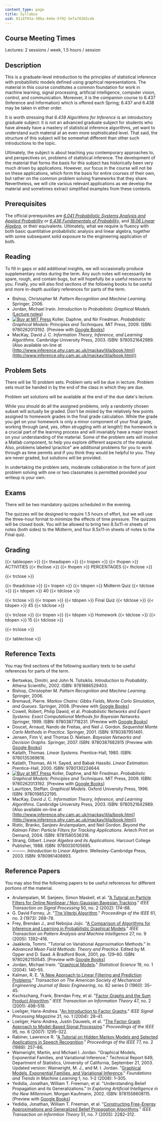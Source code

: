 ```yaml
---
content_type: page
title: Syllabus
uid: 0114f93a-30ba-444e-5f02-5efa78365ceb
---
```


Course Meeting Times
--------------------

Lectures: 2 sessions / week, 1.5 hours / session

Description
-----------

This is a graduate-level introduction to the principles of statistical inference with probabilistic models defined using graphical representations. The material in this course constitutes a common foundation for work in machine learning, signal processing, artificial intelligence, computer vision, control, and communication. Moreover, it is the companion course to 6.437 (Inference and Information) which is offered each Spring; 6.437 and 6.438 may be taken in either order.

It is worth stressing that _6.438 Algorithms for Inference_ is an introductory graduate subject: it is not an advanced graduate subject for students who have already have a mastery of statistical inference algorithms, yet want to understand such material at an even more sophisticated level. That said, the structure of this subject will be somewhat different than other such introductions to the topic.

Ultimately, the subject is about teaching you contemporary approaches to, and perspectives on, problems of statistical inference. The development of the material that forms the basis for this subject has historically been very much driven by applications. However, our focus in the course will not be on these applications, which form the basis for entire courses of their own, but rather on the common problem solving frameworks that they share. Nevertheless, we will cite various relevant applications as we develop the material and sometimes extract simplified examples from these contexts.

Prerequisites
-------------

The official prerequisites are [_6.041 Probabilistic Systems Analysis and Applied Probability_](/courses/6-041-probabilistic-systems-analysis-and-applied-probability-fall-2010) or [_6.436 Fundamentals of Probability_](/courses/6-436j-fundamentals-of-probability-fall-2008), and [_18.06 Linear Algebra_](/courses/18-06-linear-algebra-spring-2010), or their equivalents. Ultimately, what we require is fluency with both basic quantitative probabilistic analysis and linear algebra, together with some subsequent solid exposure to the engineering application of both.

Reading
-------

To fill in gaps or add additional insights, we will occasionally produce supplementary notes during the term. Any such notes will necessarily be spare, rough, and contain bugs, but will hopefully be a useful resource to you. Finally, you will also find sections of the following books to be useful and more in-depth auxiliary references for parts of the term.

*   Bishop, Christopher M. _Pattern Recognition and Machine Learning_. Springer, 2006.
*   Jordan, Michael Irwin. _Introduction to Probabilistic Graphical Models_. ([Lecture notes](http://www.cis.upenn.edu/~mkearns/papers/barbados/jordan-tut.pdf))
*   [![Buy at MIT Press](/images/mp_logo.gif)](https://mitpress.mit.edu/9780262013192) Koller, Daphne, and Nir Friedman. _Probabilistic Graphical Models: Principles and Techniques_. MIT Press, 2009. ISBN: 9780262013192. \[Preview with [Google Books](http://books.google.com/books?id=7dzpHCHzNQ4C&printsec=frontcover)\]
*   MacKay, David J. C. _Information Theory, Inference, and Learning Algorithms_. Cambridge University Press, 2003. ISBN: 9780521642989. (Also available on-line at [http://www.inference.phy.cam.ac.uk/mackay/itila/book.html](http://www.inference.phy.cam.ac.uk/mackay/itila/book.html))

Problem Sets
------------

There will be 10 problem sets. Problem sets will be due in lecture. Problem sets must be handed in by the end of the class in which they are due.

Problem set solutions will be available at the end of the due date's lecture.

While you should do all the assigned problems, only a randomly chosen subset will actually be graded. Don't be misled by the relatively few points assigned to homework grades in the final grade calculation. While the grade you get on your homework is only a minor component of your final grade, working through (and, yes, often struggling with at length!) the homework is a crucial part of the learning process and will invariably have a major impact on your understanding of the material. Some of the problem sets will involve a Matlab component, to help you explore different aspects of the material. Also, problems labeled \\practice" are additional problems for you to work through as time permits and if you think they would be helpful to you. They are never graded, but solutions will be provided.

In undertaking the problem sets, moderate collaboration in the form of joint problem solving with one or two classmates is permitted provided your writeup is your own.

Exams
-----

There will be two mandatory quizzes scheduled in the evening.

The quizzes will be designed to require 1.5 hours of effort, but we will use the three-hour format to minimize the effects of time pressure. The quizzes will be closed book. You will be allowed to bring two 8.5x11-in sheets of notes (both sides) to the Midterm, and four 8.5x11-in sheets of notes to the Final quiz.

Grading
-------

{{< tableopen >}}
{{< theadopen >}}
{{< tropen >}}
{{< thopen >}}
ACTIVITIES
{{< thclose >}}
{{< thopen >}}
PERCENTAGES
{{< thclose >}}

{{< trclose >}}

{{< theadclose >}}
{{< tropen >}}
{{< tdopen >}}
Midterm Quiz
{{< tdclose >}}
{{< tdopen >}}
40
{{< tdclose >}}

{{< trclose >}}
{{< tropen >}}
{{< tdopen >}}
Final Quiz
{{< tdclose >}}
{{< tdopen >}}
45
{{< tdclose >}}

{{< trclose >}}
{{< tropen >}}
{{< tdopen >}}
Homework
{{< tdclose >}}
{{< tdopen >}}
15
{{< tdclose >}}

{{< trclose >}}

{{< tableclose >}}

Reference Texts
---------------

You may find sections of the following auxiliary texts to be useful references for parts of the term.

*   Bertsekas, Dimitri, and John N. Tsitsiklis. _Introduction to Probability_. Athena Scientific, 2002. ISBN: 9781886529403.
*   Bishop, Christopher M. _Pattern Recognition and Machine Learning_. Springer, 2006.
*   Bremaud, Pierre. _Markov Chains: Gibbs Fields, Monte Carlo Simulation, and Queues_. Springer, 2008. \[Preview with [Google Books](http://books.google.com/books?id=KF0LgxRCgQsC&printsec=frontcover)\]
*   Cowell, Robert, Philip Dawid, et al. _Probabilistic Networks and Expert Systems: Exact Computational Methods for Bayesian Networks_. Springer, 1999. ISBN: 9780387718231. \[Preview with [Google Books](http://books.google.com/books?id=G_4E_w_wJzcC&printsec=frontcover)\]
*   Doucet, Arnaud, Nando de Freitas, and Neil J. Gordon. _Sequential Monte Carlo Methods in Practice_. Springer, 2001. ISBN: 9780387951461.
*   Jensen, Finn V, and Thomas D. Nielsen. _Bayesian Networks and Decision Graphs_. Springer, 2007. ISBN: 9780387682815 \[Preview with [Google Books](http://books.google.com/books?id=goSLmQq4UBcC&printsec=frontcover)\]
*   Kailath, Thomas. _Linear Systems_. Prentice-Hall, 1980. ISBN: 9780135369616.
*   Kailath, Thomas, Ali H. Sayed, and Babak Hassibi. _Linear Estimation_. Prentice-Hall, 2000. ISBN: 9780130224644.
*   [![Buy at MIT Press](/images/mp_logo.gif)](https://mitpress.mit.edu/9780262013192) Koller, Daphne, and Nir Friedman. _Probabilistic Graphical Models: Principles and Techniques_. MIT Press, 2009. ISBN: 9780262013192. \[Preview with [Google Books](http://books.google.com/books?id=7dzpHCHzNQ4C&printsec=frontcover)\]
*   Lauritzen, Steffan. _Graphical Models_. Oxford University Press, 1996. ISBN: 9780198522195.
*   MacKay, David J. C. _Information Theory, Inference, and Learning Algorithms_. Cambridge University Press, 2003. ISBN: 9780521642989. (Also available on-line at [http://www.inference.phy.cam.ac.uk/mackay/itila/book.html](http://www.inference.phy.cam.ac.uk/mackay/itila/book.html))
*   Ristic, Branko, Sanjeev Arulampalam, and Neil Gordon. _Beyond the Kalman Filter: Particle Filters for Tracking Applications_. Artech Print on Demand, 2004. ISBN: 9781580536318.
*   Strang, Gilbert. _Linear Algebra and its Applications_. Harcourt College Publisher, 1988. ISBN: 9780030105685.
*   ———. _Introduction to Linear Algebra_. Wellesley-Cambridge Press, 2003. ISBN: 9780961408893.

Reference Papers
----------------

You may also find the following papers to be useful references for different portions of the material.

*   Arulampalam, M. Sanjeev, Simon Maskell, et al. "[A Tutorial on Particle Filters for Online Nonlinear / Non-Gaussian Bayesian Tracking](http://dx.doi.org/10.1109/78.978374)." _IEEE Transaction on Signal Processing_ 50, no. 2 (2002): 174–88.
*   G. David Forney, Jr. "[The Viterbi Algorithm](http://dx.doi.org/10.1109/PROC.1973.9030)." _Proceedings of the IEEE_ 61, no. 3 (1973): 268–78.
*   Frey, Brendan J., and Nebojsa Jojic. "[A Comparison of Algorithms for Inference and Learning in Probabilistic Graphical Models](http://dx.doi.org/10.1109/TPAMI.2005.169)." _IEEE Transaction on Pattern Analysis and Machine Intelligence_ 27, no. 9 (2005): 1392–416.
*   Jaakkola, Tommi. "Tutorial on Variational Approximation Methods." In _Advanced Mean Field Methods: Theory and Practice_. Edited by M. Opper and D. Saad. A Bradford Book, 2001, pp. 129–60. ISBN: 9780262150545. \[Preview with [Google Books](http://books.google.com/books?id=cuOX8sCDeNAC&pg=PA129#v=onepage)\]
*   Jordan, Michael Irwin. "[Graphical Models](http://projecteuclid.org/euclid.ss/1089808279)." _Statistical Science_ 19, no. 1 (2004): 140–55.
*   Kalman, R. E. "[A New Approach to Linear Filtering and Prediction Problems](https://doi.org/10.1115/1.3662552)." _Transaction on The American Society of Mechanical Engineering Journal of Basic Engineering_, no. 82 series D (1960): 35–45.
*   Kschischang, Frank, Brendan Frey, et al. "[Factor Graphs and the Sum Product Algorithm](http://dx.doi.org/10.1109/18.910572)." _IEEE Transaction on Information Theory_ 47, no. 2 (2001): 498–519.
*   Loeliger, Hans-Andrea. "[An Introduction to Factor Graphs](http://dx.doi.org/10.1109/MSP.2004.1267047)." _IEEE Signal Processing Magazine_ 21, no. 1 (2004): 28–41.
*   Loeliger, Hans-Andrea, Justin Dauwels, et al. "[The Factor Graph Approach to Model-Based Signal Processing](http://dx.doi.org/10.1109/JPROC.2007.896497)." _Proceedings of the IEEE_ 95, no. 6 (2007): 1295–322.
*   Rabiner, Lawrence R. "[A Tutorial on Hidden Markov Models and Selected Applications in Speech Recognition](http://dx.doi.org/10.1109/5.18626)." _Proceedings of the IEEE_ 77, no. 2 (1989): 257–86.
*   Wainwright, Martin, and Michael I. Jordan. "Graphical Models, Exponential Families, and Variational Inference." Technical Report 649, Department of Statistics, University of California, September 21, 2003.  
    Updated version: Wainwright, M. J., and M. I. Jordan. "[Graphical Models, Exponential Families, and Variational Inference](http://dx.doi.org/10.1561/2200000001)." _Foundations and Trends in Machine Learning_ 1, no. 1–2 (2008): 1–305.
*   Yedidia, Jonathan, William T. Freeman, et al. "Understanding Belief Propagation and its Generalizations." In _Exploring Artificial Intelligence in the New Millennium_. Morgan Kaufmann, 2002. ISBN: 9781558608115. \[Preview with [Google Books](http://books.google.com/books?id=3c9w6XEUxIMC&pg=PA239#v=onepage)\]
*   Yedidia, Jonathan, William T. Freeman, et al. "[Constructing Free-Energy Approximations and Generalized Belief Propagation Algorithms](http://dx.doi.org/10.1109/TIT.2005.850085)." _IEEE Transaction on Informtion Theory_ 51, no. 7 (2005): 2282–312.